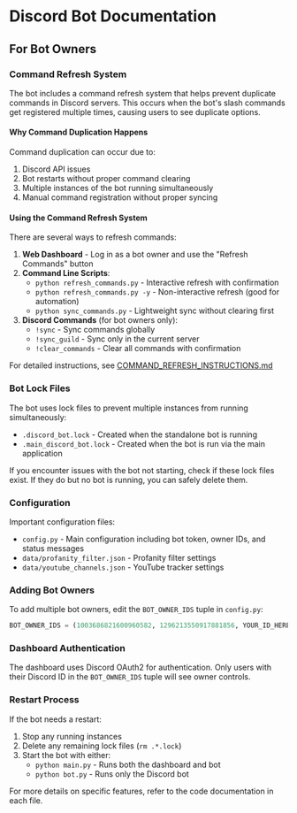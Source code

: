 # Discord Bot Documentation

## For Bot Owners

### Command Refresh System

The bot includes a command refresh system that helps prevent duplicate commands in Discord servers. This occurs when the bot's slash commands get registered multiple times, causing users to see duplicate options.

#### Why Command Duplication Happens

Command duplication can occur due to:
1. Discord API issues
2. Bot restarts without proper command clearing
3. Multiple instances of the bot running simultaneously
4. Manual command registration without proper syncing

#### Using the Command Refresh System

There are several ways to refresh commands:

1. **Web Dashboard** - Log in as a bot owner and use the "Refresh Commands" button
2. **Command Line Scripts**:
   - `python refresh_commands.py` - Interactive refresh with confirmation
   - `python refresh_commands.py -y` - Non-interactive refresh (good for automation)
   - `python sync_commands.py` - Lightweight sync without clearing first
3. **Discord Commands** (for bot owners only):
   - `!sync` - Sync commands globally
   - `!sync_guild` - Sync only in the current server
   - `!clear_commands` - Clear all commands with confirmation

For detailed instructions, see [COMMAND_REFRESH_INSTRUCTIONS.md](COMMAND_REFRESH_INSTRUCTIONS.md)

### Bot Lock Files

The bot uses lock files to prevent multiple instances from running simultaneously:
- `.discord_bot.lock` - Created when the standalone bot is running
- `.main_discord_bot.lock` - Created when the bot is run via the main application

If you encounter issues with the bot not starting, check if these lock files exist. If they do but no bot is running, you can safely delete them.

### Configuration

Important configuration files:
- `config.py` - Main configuration including bot token, owner IDs, and status messages
- `data/profanity_filter.json` - Profanity filter settings
- `data/youtube_channels.json` - YouTube tracker settings

### Adding Bot Owners

To add multiple bot owners, edit the `BOT_OWNER_IDS` tuple in `config.py`:

```python
BOT_OWNER_IDS = (1003686821600960582, 1296213550917881856, YOUR_ID_HERE)
```

### Dashboard Authentication

The dashboard uses Discord OAuth2 for authentication. Only users with their Discord ID in the `BOT_OWNER_IDS` tuple will see owner controls.

### Restart Process

If the bot needs a restart:
1. Stop any running instances
2. Delete any remaining lock files (`rm .*.lock`)
3. Start the bot with either:
   - `python main.py` - Runs both the dashboard and bot
   - `python bot.py` - Runs only the Discord bot

For more details on specific features, refer to the code documentation in each file.